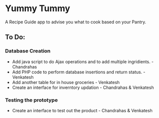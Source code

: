 # Yummy Tummy
A Recipe Guide app to advise you what to cook based on your Pantry.

## To Do:
### Database Creation
- Add java script to do Ajax operations and to add multiple ingridients. - Chandrahas
- Add PHP code to perform database insertions and return status. - Venkatesh
- Add another table for in house groceries - Venkatesh
- Create an interface for inverntory updation - Chandrahas & Venkatesh

### Testing the prototype
- Create an interface to test out the product - Chandrahas & Venkatesh